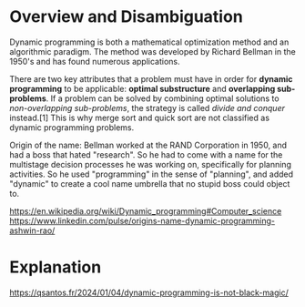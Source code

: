 # Overview and Disambiguation

Dynamic programming is both a mathematical optimization method and an algorithmic paradigm. The method was developed by Richard Bellman in the 1950's and has found numerous applications.

There are two key attributes that a problem must have in order for **dynamic programming** to be applicable: **optimal substructure** and **overlapping sub-problems**. If a problem can be solved by combining optimal solutions to *non-overlapping sub-problems*, the strategy is called *divide and conquer* instead.[1] This is why merge sort and quick sort are not classified as dynamic programming problems.

Origin of the name: Bellman worked at the RAND Corporation in 1950, and had a boss that hated "research".  So he had to come with a name for the multistage decision processes he was working on, specifically for planning activities.  So he used "programming" in the sense of "planning", and added "dynamic" to create a cool name umbrella that no stupid boss could object to.

https://en.wikipedia.org/wiki/Dynamic_programming#Computer_science
https://www.linkedin.com/pulse/origins-name-dynamic-programming-ashwin-rao/


# Explanation

https://qsantos.fr/2024/01/04/dynamic-programming-is-not-black-magic/
